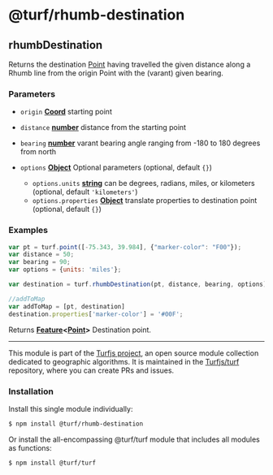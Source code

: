 # @turf/rhumb-destination

<!-- Generated by documentation.js. Update this documentation by updating the source code. -->

## rhumbDestination

Returns the destination [Point][1] having travelled the given distance along a Rhumb line from the
origin Point with the (varant) given bearing.

### Parameters

*   `origin` **[Coord][2]** starting point
*   `distance` **[number][3]** distance from the starting point
*   `bearing` **[number][3]** varant bearing angle ranging from -180 to 180 degrees from north
*   `options` **[Object][4]** Optional parameters (optional, default `{}`)

    *   `options.units` **[string][5]** can be degrees, radians, miles, or kilometers (optional, default `'kilometers'`)
    *   `options.properties` **[Object][4]** translate properties to destination point (optional, default `{}`)

### Examples

```javascript
var pt = turf.point([-75.343, 39.984], {"marker-color": "F00"});
var distance = 50;
var bearing = 90;
var options = {units: 'miles'};

var destination = turf.rhumbDestination(pt, distance, bearing, options);

//addToMap
var addToMap = [pt, destination]
destination.properties['marker-color'] = '#00F';
```

Returns **[Feature][6]<[Point][7]>** Destination point.

[1]: https://tools.ietf.org/html/rfc7946#section-3.1.2

[2]: https://tools.ietf.org/html/rfc7946#section-3.1.1

[3]: https://developer.mozilla.org/docs/Web/JavaScript/Reference/Global_Objects/Number

[4]: https://developer.mozilla.org/docs/Web/JavaScript/Reference/Global_Objects/Object

[5]: https://developer.mozilla.org/docs/Web/JavaScript/Reference/Global_Objects/String

[6]: https://tools.ietf.org/html/rfc7946#section-3.2

[7]: https://tools.ietf.org/html/rfc7946#section-3.1.2

<!-- This file is automatically generated. Please don't edit it directly. If you find an error, edit the source file of the module in question (likely index.js or index.ts), and re-run "yarn docs" from the root of the turf project. -->

---

This module is part of the [Turfjs project](https://turfjs.org/), an open source module collection dedicated to geographic algorithms. It is maintained in the [Turfjs/turf](https://github.com/Turfjs/turf) repository, where you can create PRs and issues.

### Installation

Install this single module individually:

```sh
$ npm install @turf/rhumb-destination
```

Or install the all-encompassing @turf/turf module that includes all modules as functions:

```sh
$ npm install @turf/turf
```
